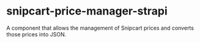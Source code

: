 # snipcart-price-manager-strapi
A component that allows the management of Snipcart prices and converts those prices into JSON.
